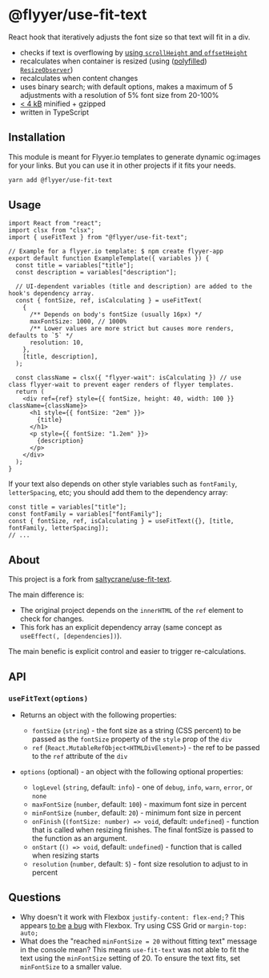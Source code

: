 # @flyyer/use-fit-text

React hook that iteratively adjusts the font size so that text will fit in a div.

  - checks if text is overflowing by [using `scrollHeight` and `offsetHeight`](https://stackoverflow.com/a/10017343/101911)
  - recalculates when container is resized (using ([polyfilled](https://github.com/que-etc/resize-observer-polyfill)) [`ResizeObserver`](https://developers.google.com/web/updates/2016/10/resizeobserver))
  - recalculates when content changes
  - uses binary search; with default options, makes a maximum of 5 adjustments with a resolution of 5% font size from 20-100%
  - [< 4 kB](https://bundlephobia.com/result?p=@flyyer/use-fit-text) minified + gzipped
  - written in TypeScript

## Installation

This module is meant for Flyyer.io templates to generate dynamic og:images for your links. But you can use it in other projects if it fits your needs.

```sh
yarn add @flyyer/use-fit-text
```

## Usage

```tsx
import React from "react";
import clsx from "clsx";
import { useFitText } from "@flyyer/use-fit-text";

// Example for a flyyer.io template: $ npm create flyyer-app
export default function ExampleTemplate({ variables }) {
  const title = variables["title"];
  const description = variables["description"];

  // UI-dependent variables (title and description) are added to the hook's dependency array.
  const { fontSize, ref, isCalculating } = useFitText(
    {
      /** Depends on body's fontSize (usually 16px) */
      maxFontSize: 1000, // 1000%
      /** Lower values are more strict but causes more renders, defaults to `5` */
      resolution: 10,
    },
    [title, description],
  );

  const className = clsx({ "flyyer-wait": isCalculating }) // use class flyyer-wait to prevent eager renders of flyyer templates.
  return (
    <div ref={ref} style={{ fontSize, height: 40, width: 100 }} className={className}>
      <h1 style={{ fontSize: "2em" }}>
        {title}
      </h1>
      <p style={{ fontSize: "1.2em" }}>
        {description}
      </p>
    </div>
  );
}
```

If your text also depends on other style variables such as `fontFamily`, `letterSpacing`, etc; you should add them to the dependency array:

```tsx
const title = variables["title"];
const fontFamily = variables["fontFamily"];
const { fontSize, ref, isCalculating } = useFitText({}, [title, fontFamily, letterSpacing]);
// ...
```

## About

This project is a fork from [saltycrane/use-fit-text](https://github.com/saltycrane/use-fit-text).

The main difference is:

- The original project depends on the `innerHTML` of the `ref` element to check for changes.
- This fork has an explicit dependency array (same concept as `useEffect(, [dependencies])`).

The main benefic is explicit control and easier to trigger re-calculations.

## API

### `useFitText(options)`
- Returns an object with the following properties:
  - `fontSize` (`string`) - the font size as a string (CSS percent) to be passed as the `fontSize` property of the `style` prop of the `div`
  - `ref` (`React.MutableRefObject<HTMLDivElement>`) - the ref to be passed to the `ref` attribute of the `div`
- `options` (optional) - an object with the following optional properties:

  - `logLevel` (`string`, default: `info`) - one of `debug`, `info`, `warn`, `error`, or `none`
  - `maxFontSize` (`number`, default: `100`) - maximum font size in percent
  - `minFontSize` (`number`, default: `20`) - minimum font size in percent
  - `onFinish` (`(fontSize: number) => void`, default: `undefined`) - function that is called when resizing
      finishes. The final fontSize is passed to the function as an argument.
  - `onStart` (`() => void`, default: `undefined`) - function that is called when resizing starts
  - `resolution` (`number`, default: `5`) - font size resolution to adjust to in percent

## Questions

- Why doesn't it work with Flexbox `justify-content: flex-end;`?
  This appears [to be](https://stackoverflow.com/questions/36130760/use-justify-content-flex-end-and-to-have-vertical-scrollbar) [a bug](https://github.com/philipwalton/flexbugs/issues/53) with Flexbox. Try using CSS Grid or `margin-top: auto;`
- What does the "reached `minFontSize = 20` without fitting text" message in the console mean?
  This means `use-fit-text` was not able to fit the text using the `minFontSize` setting of 20. To ensure the text fits, set `minFontSize` to a smaller value.
